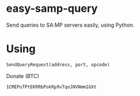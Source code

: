 # easy-samp-query
Send queries to SA:MP servers easily, using Python.

# Using
```python
SendQueryRequest(address, port, opcode)
```


Donate (BTC)

`1CMEPuTPtEKRRbPokRp9vTqoJNVNmm1GXt`
